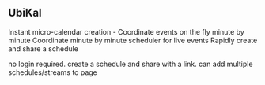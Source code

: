 UbiKal
-------
Instant micro-calendar creation - Coordinate events on the fly minute by minute
Coordinate minute by minute scheduler for live events
Rapidly create and share a schedule

no login required. create a schedule and share with a link. can add multiple schedules/streams to page